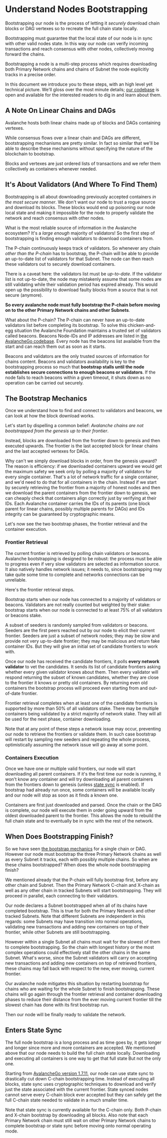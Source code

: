 # Understand Nodes Bootstrapping

Bootstrapping our node is the process of letting it *securely* download chain
blocks or DAG vertexes so to recreate the full chain state locally.

Bootstrapping must guarantee that the local state of our node is in sync with
other valid nodes state. In this way our node can verify incoming transactions
and reach consensus with other nodes, collectively moving forward the chains.

Bootstrapping a node is a multi-step process which requires downloading both
Primary Network chains and chains of Subnet the node explicitly tracks in a
precise order.

In this document we introduce you to these steps, with an high level yet
technical picture. We'll gloss over the most minute details; [our
codebase](https://github.com/ava-labs/avalanchego) is open and available for the
interested readers to dig in and learn about them.

## A Note On Linear Chains and DAGs

Avalanche hosts both linear chains made up of blocks and DAGs containing
vertexes.

While consensus flows over a linear chain and DAGs are different, bootstrapping
mechanisms are pretty similar. In fact so similar that we'll be able to describe
these mechanisms without specifying the nature of the blockchain to bootstrap.

Blocks and vertexes are just ordered lists of transactions and we refer them
collectively as containers whenever needed.

## It's About Validators (And Where To Find Them)

Bootstrapping is all about downloading previously accepted containers *in the
most secure manner*. We don't want our node to trust a rogue source and download
its blocks. These blocks would end up poisoning our node local state and making
it impossible for the node to properly validate the network and reach consensus
with other nodes.

What is the most reliable source of information in the Avalanche ecosystem? It's
a *large enough* majority of validators! So the first step of bootstrapping is
finding enough validators to download containers from.

The P-chain continuously keeps track of validators. So whenever any chain *other
than the P-chain* has to bootstrap, the P-chain will be able to provide an
up-to-date list of validators for that Subnet. The node can then reach these
validators out to securely download containers.

There is a caveat here: the validators list must be *up-to-date*. If the
validator list is not up-to-date, the node may mistakenly assume that some nodes
are still validating while their validation period has expired already. This
would open up the possibility to download faulty blocks from a source that is
not secure (anymore).

**So every avalanche node must fully bootstrap the P-chain before moving on to
the other Primary Network chains and other Subnets**.

What about the P-chain? The P-chain can never have an up-to-date validators list
before completing its bootstrap. To solve this chicken-and-egg situation the
Avalanche Foundation maintains a trusted set of validators called beacons.
Beacons Node-IDs and IP addresses are listed in [the AvalancheGo
codebase](https://github.com/ava-labs/avalanchego/blob/master/genesis/beacons.go).
Every node has the beacons list available from the start and can reach them out
as soon as it starts. 

Beacons and validators are the only trusted sources of information for chains
content. Beacons and validators availability is key to the bootstrapping process
so much that **bootstrap stalls until the node establishes secure connections to
enough beacons or validators**. If the node fails to reach beacons within a
given timeout, it shuts down as no operation can be carried out securely.

## The Bootstrap Mechanics

Once we understand how to find and connect to validators and beacons, we can
look at how the block download works.

Let's start by dispelling a common belief: *Avalanche chains are not
bootstrapped from the genesis up to their frontier*.

Instead, blocks are downloaded from the frontier down to genesis and then
executed upwards. The frontier is the last accepted block for linear chains and
the last accepted vertexes for DAGs. 

Why can't we simply download blocks in order, from the genesis upward? The
reason is efficiency: if we downloaded containers upward we would get the
maximum safety we seek only by polling a majority of validators for every single
container. That's a lot of network traffic for a single container, and we'd need
to do that for all containers in the chain. Instead if we start by securely
retrieving the frontier from a majority of honest nodes and then we download the
parent containers from the frontier down to genesis, we can cheaply check that
containers align correctly just by verifying at their IDs. Each Avalanche
container carries the IDs of its parents (one block parent for linear chains,
possibly multiple parents for DAGs) and IDs integrity can be guaranteed by
cryptographic means.

Let's now see the two bootstrap phases, the frontier retrieval and the container
execution.

### Frontier Retrieval

The current frontier is retrieved by polling chain validators or beacons.
Avalanche bootstrapping is designed to be robust: the process must be able to
progress even if very slow validators are selected as information source. It
also natively handles network issues; it needs to, since bootstrapping may take
quite some time to complete and networks connections can be unreliable.

Here's the frontier retrieval steps.

Bootstrap starts when our node has connected to a majority of validators or
beacons. Validators are not really counted but weighted by their stake:
bootstrap starts when our node is connected to at least $75\%$ of all validators
or beacons stake.

A subset of seeders is randomly sampled from validators or beacons. Seeders are
the first peers reached out by our node to elicit their current frontier.
Seeders are just a subset of network nodes; they may be slow and provide not
very up-to-date frontier; they may be malicious and return fake container IDs.
But they will give an initial set of candidate frontiers to work with.

Once our node has received the candidate frontiers, it polls **every network
validator** to vet the candidates. It sends its list of candidate frontiers
asking whether every given validator knows about them. Then every validator will
respond returning the subset of known candidates, whether they are close to the
frontier it knows or pretty old containers. By returning even old containers the
bootstrap process will proceed even starting from and out-of-date frontier.

Frontier retrieval completes when at least one of the candidate frontiers is
supported by more than $50\%$ of all validators stake. There may be multiple
containers being validated by a strict majority of network stake. They will all
be used for the next phase, container downloading.

Note that at any point of these steps a network issue may occur, preventing our
node to retrieve the frontiers or validate them. In such case bootstrap will
restart by sampling new seeders and repeating the whole process, optimistically
assuming the network issue will go away at some point.

### Containers Execution

Once we have one or multiple valid frontiers, our node will start downloading
all parent containers. If it's the first time our node is running, it won't know
any container and will try downloading all parent containers from the frontiers
down to genesis (unless [state sync](#enters-state-sync) is enabled). If
bootstrap had already run once, some containers will be available locally and
our node will stop as soon as it finds a known one.

Containers are first just downloaded and parsed. Once the chain or the DAG is
complete, our node will execute them in order going upward from the oldest
downloaded parent to the frontier. This allows the node to rebuild the full
chain state and to eventually be in sync with the rest of the network.

## When Does Bootstrapping Finish?

So we have seen [the bootstrap mechanics](#the-bootstrap-mechanics) for a single
chain or DAG. However our node must bootstrap the three Primary Network chains
as well as every Subnet it tracks, each with possibly multiple chains. So when
are these chains bootstrapped? When does the whole node bootstrapping finish?

We mentioned already that the P-chain will fully bootstrap first, before any
other chain and Subnet. Then the Primary Network C-chain and X-chain as well as
any other chain in tracked Subnets will start bootstrapping. They will proceed
in parallel, each connecting to their validators.

Our node declares a Subnet bootstrapped when all of its chains have completed
bootstrap. This is true for both the Primary Network and other tracked Subnets.
Note that different Subnets are independent in this regards: some Subnets may
have transition into normal operations, validating new transactions and adding
new containers on top of their frontier, while other Subnets are still
bootstrapping.

However within a single Subnet all chains must wait for the slowest of them to
complete bootstrapping. So the chain with longest history or the most complex
operations could effectively stall the other chains in the same Subnet. What's
worse, since the Subnet validators will carry on accepting new transactions and
adding new containers on top of retrieved frontiers, these chains may fall back
with respect to the new, ever moving, current frontier.

Our avalanche node mitigates this situation by restarting bootstrap for chains
who are waiting for the whole Subnet to finish bootstrapping. These chains will
go again through the frontier retrieval and container downloading phases to
reduce their distance from the ever moving current frontier till the slowest
chain has done with its first bootstrap run.

Then our node will be finally ready to validate the network.

## Enters State Sync

The full node bootstrap is a long process and as time goes by, it gets longer
and longer since more and more containers are accepted. We mentioned above that
our node needs to build the full chain state locally. Downloading and
executing all containers is one way to get that full state But not the only one.

Starting from [AvalancheGo version
1.7.11](https://github.com/ava-labs/avalanchego/releases/tag/v1.7.11), our node
can use state sync to drastically cut down C-chain bootstrapping time. Instead
of executing all blocks, state sync uses cryptographic techniques to download
and verify just the state associated with the current frontier. State synced nodes
cannot serve every C-chain block ever accepted but they can safely get the full
C-chain state needed to validate in a much smaller time.

Note that state sync is currently available for the C-chain only. Both P-chain
and X-chain bootstrap by downloading all blocks. Also note that each Primary
Network chain must still wait on other Primary Network chains to complete
bootstrap or state sync before moving onto normal operating mode.
